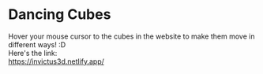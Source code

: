 # Dancing Cubes

Hover your mouse cursor to the cubes in the website to make them move in different ways! :D <br>
Here's the link: <br>
https://invictus3d.netlify.app/